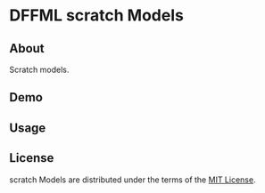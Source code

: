 # DFFML scratch Models

## About

Scratch models.

## Demo


## Usage



## License

scratch Models are distributed under the terms of the
[MIT License](LICENSE).

